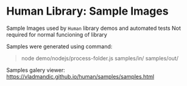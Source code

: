 # Human Library: Sample Images

Sample Images used by `Human` library demos and automated tests
Not required for normal funcioning of library

Samples were generated using command:

> node demo/nodejs/process-folder.js samples/in/ samples/out/

Samples galery viewer: <https://vladmandic.github.io/human/samples/samples.html>
